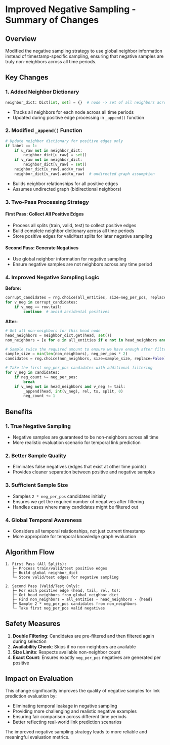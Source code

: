 # Improved Negative Sampling - Summary of Changes

## Overview
Modified the negative sampling strategy to use global neighbor information instead of timestamp-specific sampling, ensuring that negative samples are truly non-neighbors across all time periods.

## Key Changes

### 1. **Added Neighbor Dictionary**
```python
neighbor_dict: Dict[int, set] = {}  # node -> set of all neighbors across all time
```
- Tracks all neighbors for each node across all time periods
- Updated during positive edge processing in `_append()` function

### 2. **Modified `_append()` Function**
```python
# Update neighbor dictionary for positive edges only
if label == 1:
    if u_raw not in neighbor_dict:
        neighbor_dict[u_raw] = set()
    if v_raw not in neighbor_dict:
        neighbor_dict[v_raw] = set()
    neighbor_dict[u_raw].add(v_raw)
    neighbor_dict[v_raw].add(u_raw)  # undirected graph assumption
```
- Builds neighbor relationships for all positive edges
- Assumes undirected graph (bidirectional neighbors)

### 3. **Two-Pass Processing Strategy**

#### **First Pass: Collect All Positive Edges**
- Process all splits (train, valid, test) to collect positive edges
- Build complete neighbor dictionary across all time periods
- Store positive edges for valid/test splits for later negative sampling

#### **Second Pass: Generate Negatives**
- Use global neighbor information for negative sampling
- Ensure negative samples are not neighbors across any time period

### 4. **Improved Negative Sampling Logic**

**Before:**
```python
corrupt_candidates = rng.choice(all_entities, size=neg_per_pos, replace=False)
for v_neg in corrupt_candidates:
    if v_neg == row.tail:
        continue  # avoid accidental positives
```

**After:**
```python
# Get all non-neighbors for this head node
head_neighbors = neighbor_dict.get(head, set())
non_neighbors = [e for e in all_entities if e not in head_neighbors and e != head]

# Sample twice the required amount to ensure we have enough after filtering
sample_size = min(len(non_neighbors), neg_per_pos * 2)
candidates = rng.choice(non_neighbors, size=sample_size, replace=False)

# Take the first neg_per_pos candidates with additional filtering
for v_neg in candidates:
    if neg_count >= neg_per_pos:
        break
    if v_neg not in head_neighbors and v_neg != tail:
        _append(head, int(v_neg), rel, ts, split, 0)
        neg_count += 1
```

## Benefits

### 1. **True Negative Sampling**
- Negative samples are guaranteed to be non-neighbors across all time
- More realistic evaluation scenario for temporal link prediction

### 2. **Better Sample Quality**
- Eliminates false negatives (edges that exist at other time points)
- Provides cleaner separation between positive and negative samples

### 3. **Sufficient Sample Size**
- Samples `2 * neg_per_pos` candidates initially
- Ensures we get the required number of negatives after filtering
- Handles cases where many candidates might be filtered out

### 4. **Global Temporal Awareness**
- Considers all temporal relationships, not just current timestamp
- More appropriate for temporal knowledge graph evaluation

## Algorithm Flow

```
1. First Pass (All Splits):
   ├─ Process train/valid/test positive edges
   ├─ Build global neighbor_dict
   └─ Store valid/test edges for negative sampling

2. Second Pass (Valid/Test Only):
   ├─ For each positive edge (head, tail, rel, ts):
   ├─ Get head_neighbors from global neighbor_dict
   ├─ Find non_neighbors = all_entities - head_neighbors - {head}
   ├─ Sample 2 * neg_per_pos candidates from non_neighbors
   └─ Take first neg_per_pos valid negatives
```

## Safety Measures

1. **Double Filtering**: Candidates are pre-filtered and then filtered again during selection
2. **Availability Check**: Skips if no non-neighbors are available
3. **Size Limits**: Respects available non-neighbor count
4. **Exact Count**: Ensures exactly `neg_per_pos` negatives are generated per positive

## Impact on Evaluation

This change significantly improves the quality of negative samples for link prediction evaluation by:
- Eliminating temporal leakage in negative sampling
- Providing more challenging and realistic negative examples
- Ensuring fair comparison across different time periods
- Better reflecting real-world link prediction scenarios

The improved negative sampling strategy leads to more reliable and meaningful evaluation metrics.
